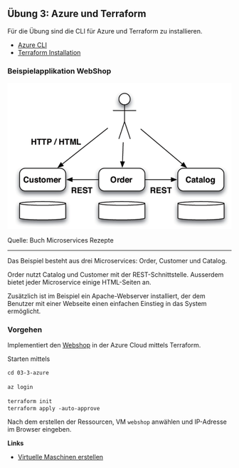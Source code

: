 ## Übung 3: Azure und Terraform

Für die Übung sind die CLI für Azure und Terraform zu installieren.

* [Azure CLI](https://docs.microsoft.com/en-us/cli/azure/)
* [Terraform Installation](https://learn.hashicorp.com/tutorials/terraform/install-cli?in=terraform/aws-get-started)

### Beispielapplikation WebShop

![](https://github.com/mc-b/duk/raw/e85d53e7765f16833ccfc24672ae044c90cd26c1/data/jupyter/demo/images/Microservices-REST.png)

Quelle: Buch Microservices Rezepte
- - -

Das Beispiel besteht aus drei Microservices: Order, Customer und Catalog.

Order nutzt Catalog und Customer mit der REST-Schnittstelle. Ausserdem bietet jeder Microservice einige HTML-Seiten an.

Zusätzlich ist im Beispiel ein Apache-Webserver installiert, der dem Benutzer mit einer Webseite einen einfachen Einstieg in das System ermöglicht.


### Vorgehen

Implementiert den [Webshop](../A#beispielapplikation-webshop) in der Azure Cloud mittels Terraform.

Starten mittels

    cd 03-3-azure

    az login
    
    terraform init
    terraform apply -auto-approve

Nach dem erstellen der Ressourcen, VM `webshop` anwählen und IP-Adresse im Browser eingeben.

**Links**

* [Virtuelle Maschinen erstellen](https://github.com/hashicorp/terraform-provider-azurerm/tree/main/examples/virtual-machines)